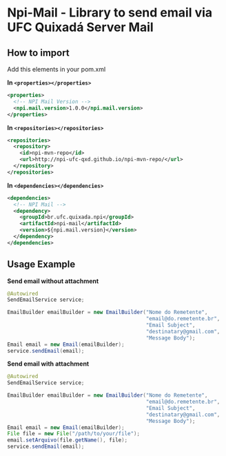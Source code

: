 # Npi-Mail - Library to send email via UFC Quixadá Server Mail #

## How to import ##

Add this elements in your pom.xml

**In `<properties></properties>`**
~~~xml
<properties>
  <!-- NPI Mail Version -->
  <npi.mail.version>1.0.0</npi.mail.version>
</properties>
~~~

**In `<repositories></repositories>`**
~~~xml
<repositories>
  <repository>
    <id>npi-mvn-repo</id>
    <url>http://npi-ufc-qxd.github.io/npi-mvn-repo/</url>
  </repository>
</repositories>
~~~

**In `<dependencies></dependencies>`**
~~~xml
<dependencies>
  <!-- NPI Mail -->
  <dependency>
    <groupId>br.ufc.quixada.npi</groupId>
    <artifactId>npi-mail</artifactId>
    <version>${npi.mail.version}</version>
  </dependency>
</dependencies>
~~~

## Usage Example ##

**Send email without attachment** 
~~~java
@Autowired
SendEmailService service;

EmailBuilder emailBuilder = new EmailBuilder("Nome do Remetente",
											 "email@do.remetente.br",
											 "Email Subject", 
											 "destinatary@gmail.com", 
											 "Message Body");
Email email = new Email(emailBuilder);
service.sendEmail(email);
~~~

**Send email with attachment** 
~~~java
@Autowired
SendEmailService service;

EmailBuilder emailBuilder = new EmailBuilder("Nome do Remetente",
											 "email@do.remetente.br",
											 "Email Subject", 
											 "destinatary@gmail.com", 
											 "Message Body");
Email email = new Email(emailBuilder);
File file = new File("/path/to/your/file");
email.setArquivo(file.getName(), file);
service.sendEmail(email);
~~~